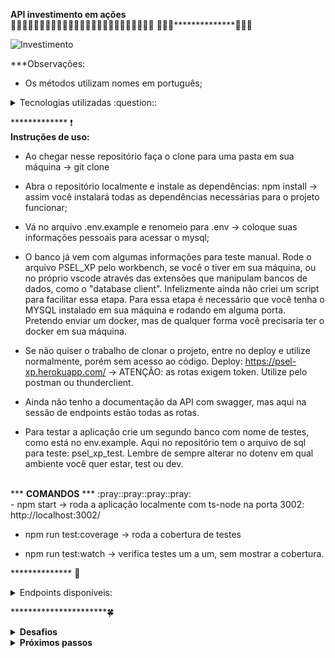 <strong>API investimento em ações</strong>
</br>
🌟🌟🌟🌟🌟🌟🌟🌟🌟🌟🌟🌟🌟🌟🌟🌟🌟🌟🌟🌟🌟🌟🌟🌟🌟
:dizzy::dizzy::dizzy:**************:dizzy::dizzy::dizzy:

![Investimento](https://media4.giphy.com/media/RLzvxHDMUoq092A5TV/giphy.gif?cid=ecf05e47hr61m06w4v527x6d2f9f50ih7ih4o7plr94byg50&rid=giphy.gif)

***Observações:
* Os métodos utilizam nomes em português;
<details>
<summary>Tecnologias utilizadas :question::</summary>

* NodeJS -> para desenvolvimento de api(que é um lugar onde guardamos informação) escrita inicialmente em Typescrit como um desafio já que estou aprendendo e por ser tipado é um pouco mais complicado que sua base em javascrit;
* MySQL -> tecnologia escolhida para manipular os dados de forma mais crua ao ser necessário escrever queries para comandar as ações no banco. Temos as ORM's (object-relational mapping) que facilitam a manipulação do banco de dados, por exemplo, o Sequelize que apresenta comandos para facilitar a vida, mas pessoalmente prefiro criar as queries eu mesma. Para mim é divertido e posso treinar.

************* 😇:notes:
Módulos utilizados neste projeto:
:seedling:
* git-commit-msg-linter -> para commits descritivos (e atômicos);
* Express -> biblioteca que facilita a criação de endpoints para api;
* Cors -> facilita o uso da api pelo front-end;
* Mysql2 -> faz a integração entre o banco de dados e o código da api;
* Dotenv -> necessário para conectar ao banco de dados de maneira mais segura, pois assim os dados do dono do banco não ficam expostos. Por esse motivo aqui nesse repositório contém um arquivo chamado .env.example que pode ser usado de modelo para escrita dos seus próprios dados no mysql e assim ter permissão de acesso. As chaves PORT, HOST e DATABASE podem ser mantidas.
* Eslint -> padronização de escrita do código.
* ts-node -> utilizado para que seja possível que o projeto rode mesmo que em typescript.
</details>

************* :exclamation:
</br>
<strong>Instruções de uso:</strong>
</br>

* Ao chegar nesse repositório faça o clone para uma pasta em sua máquina -> git clone <link>

* Abra o repositório localmente e instale as dependências: npm install -> assim você instalará todas as dependências necessárias para o projeto funcionar;

* Vá no arquivo .env.example e renomeio para .env -> coloque suas informações pessoais para acessar o mysql;

* O banco já vem com algumas informações para teste manual. Rode o arquivo PSEL_XP pelo workbench, se você o tiver em sua máquina, ou no próprio vscode através das extensões que manipulam bancos de dados, como o "database client". Infelizmente ainda não criei um script para facilitar essa etapa. Para essa etapa é necessário que você tenha o MYSQL instalado em sua máquina e rodando em alguma porta. Pretendo enviar um docker, mas de qualquer forma você precisaria ter o docker em sua máquina.

* Se não quiser o trabalho de clonar o projeto, entre no deploy e utilize normalmente, porém sem acesso ao código. Deploy: https://psel-xp.herokuapp.com/ -> ATENÇÃO: as rotas exigem token. Utilize pelo postman ou thunderclient.

* Ainda não tenho a documentação da API com swagger, mas aqui na sessão de endpoints estão todas as rotas.

* Para testar a aplicação crie um segundo banco com nome de testes, como está no env.example. Aqui no repositório tem o arquivo de sql para teste: psel_xp_test. Lembre de sempre alterar no dotenv em qual ambiente você quer estar, test ou dev.

</br>
*** <strong>COMANDOS</strong> ***
:pray::pray::pray::pray:
</br>
- npm start -> roda a aplicação localmente com ts-node na porta 3002: http://localhost:3002/

- npm run test:coverage -> roda a cobertura de testes

- npm run test:watch -> verifica testes um a um, sem mostrar a cobertura.


************** :white_flower:
<details>
<summary>Endpoints disponíveis:</summary>
TODAS AS ROTAS EXIGEM TOKEN, EXCETO PARA CRIAR O CLIENTE E LOGAR!
<strong>Link da documentação da API:</strong>
</br>
https://psel-xp.herokuapp.com/api-docs/#

<strong>Ativos</strong>

 - GET /ativos -> lista todos os ativos disponíveis

 - GET /ativos/{id} -> retorna o ativo com aquele id

 - GET /ativos/cliente/{id} -> retorna todos os ativos do cliente com esse id -> talvez essa url esteja confusa.

 <strong>Contas</strong>

 - GET /contas -> lista todas as contas cadastradas -> Isso deve ter uma autenticação para admin.

 - GET /contas/{id} -> retorna a conta daquele cliente específico;

 - PUT /contas/saque -> atualiza a conta com um saque;

  Req.body: { codCliente: number, valor: number }

 - PUT /contas/deposito -> atualiza a conta com um deposito;

  Req.body: { codCliente: number, valor: number }

 - POST /contas/ -> criar um novo cliente e retorna um token;
  
  Req.body: { nome: string, senha: string, saldo: number }

 - POST /contas/login -> logar numa conta existente, retorna um token;

  Req.body: { nome: string, senha: string } -> precisa estar cadastrado;
  
  Para teste use { nome: Sarah Maria, senha: 12345 }

<strong>Investimentos</strong>

- GET /investimentos -> lista todos os investimentos dessa corretora;

- PUT /investimentos/vender -> vende o ativo se tiver;

  Req.body: { codCliente: number, codAtivo: number, qtde: number }

- PUT /investimentos/comprar -> compra ativos;
  
  Req.body: { codCliente: number, codAtivo: number, qtde: number }

  </details>

**********************:four_leaf_clover:
<details>
<summary><strong>Desafios</strong></summary>
* O planejamento leva tempo, mas ele é essencial porque poupa tempo a longo prazo;
  - Na imagem psel-xp.v1.png não tenho a modelagem do banco porque só lembrei na hora de codar;
  - O esquema do banco está na imagem dawSQL;
 </br></br>
 
* Escolhi trabalhar com classes e typescript e é desafiador porque tem que tipar os retornos e ainda me confundo com os implements, extends e uso do as para retornos. Realmente quero desenvolver essas habilidades e estou me divertindo com o projeto porque estou treinando.
</br></br>

* Criar controller em classe está sendo desafiador porque só vem undefined, então precisei usar funções para não ficar travada no projeto, mas o objetivo é refatorar assim que terminar de implementar as autenticações e testes.
</br></br>

* Trabalhar com MSC é uma prática que deixa a aplicação mais robusta e segura porque em cada camada temos uma responsabilidade. No entando, eu fiquei um tempinho para resolver um problema de retorno porque estava olhando a model e só depois lembrei de olhar como estava no service. Eu estava tentando extends uma interface da outra, mas ficou confuso porque as duas possuem keys iguais para entidades diferentes. Por exemplo, id e name tanto na interface ativo, quanto na cliente.
</br></br>

* Estava confundindo os modelos/contratos das entidades no código com o banco de dados em si, mas ao trabalhar consegui clarear minhas ideias e perceber que tenho a tabela intermediária justamente para ter a liberdade de mexer nas outras duas tabelas.
</br></br>

* Tomei a liberdade de modificar as rotas e métodos http conforme meu entendimento atual do que me parece correto. No documento de FAQ do processo seletivo dizia que as toas eram sugestões e poderiam ser modificadas.
</br></br>

* Quando criei os middlewares tive um problema para passá-los nas rotas, dava um conflito no typescript. O retorno do tipo Response nativo não aceitava o middleware. Sinceramente não entendi porque parece que ele só sumiu e começou a passar. Mudei a verdão do typescript para uma inferior, mas isso não adiantou. Daí achei esse link:
https://wanago.io/2018/12/03/typescript-express-tutorial-routing-controllers-middleware/
E coloquei o middleware no app.use(), depois disso ele começou a passar nos métodos get, post, put. Pelo que vi no stackOverflow o problema ocorre porque o type do express para rota não consegue ler strings, e a solução era tipar manualmente o response, fiz isso, mas não funcionou.
</br>
O problema era esse:
argument of type '{ validateinvestimentos: (req: request<paramsdictionary, any, any, querystring.parsedqs, record<string, any>>, _res: response<any, record<...>>, next: nextfunction) => void; }' is not assignable to parameter of type 'requesthandlerparams<paramsdictionary, any, any, parsedqs, record<string, any>>'.ts(2769)
</br></br>

* Fazer o deploy no heroku foi desafiador porque estava dando App crashed. Testei n versões no Profile do heroku, mas nada deu certo. Eu desisti, mas pensei que desistir não é opção. A solução era uma variável de ambiente que precisei mudar para false.
A solução achei aqui: https://dev.to/rosyshrestha/deploy-nestjs-typescript-app-to-heroku-27e
E cheguei ali através daqui: https://stackoverflow.com/questions/69592313/herokurouter-at-error-code-h10-desc-app-crashed-method-get-path-error
O heroku tem uma variável que é setada como default true e faz com que ele só instale dependências, e não as dev. NPM_CONFIG_PRODUCTION. Para mim realmente faz sentido porque devDependency servem para os devs, e não os users.
</br></br>

* ClearDB:  mysql://b7bde549b8cab4:5810fabc@us-cdbr-east-06.cleardb.net/heroku_f7cd05b49b94cc6?reconnect=true
</br></br>

* Passei um dia inteiro para subir o banco de dados, motivo: HOST/HOSTNAME -> escrita e eu não percebi porque estava muito ansiosa.
</br></br>

* Testar é um desafio para mim, especialmente por estar usando o typescript. Usei esse tutorial para clarear minha mente: https://stackoverflow.com/questions/59235639/how-to-mock-response-from-service-for-testing-controller-in-typescript-using-jes
https://blog.logrocket.com/testing-typescript-apps-using-jest/
E um vídeo do rockeseat com testes em jest e supertest.
A melhor forma é ir fazendo e a medida que surge erros vamos buscando soluções.
</br></br>
b7bde549b8cab4: username
5810fabc: password
us-cdbr-east-06.cleardb.net: host
heroku_f7cd05b49b94cc6: database
https://www.bezkoder.com/deploy-node-js-app-heroku-cleardb-mysql/

Banco de dados: psel_xp_db_free
Nome de usuário: marpolos
Email: monteiro.bio@outlook.com
db4free
</details>
<details>
<summary><strong>Próximos passos</strong></summary>
* Encriptar as senhas

* Concluir 100% de cobertura nos testes

* Melhorar a documentação no swagger
* Dockerizar no heroku

* Criar métodos ainda não contemplados, como deletes e criação de ativos.

* Criar um front

</details>

